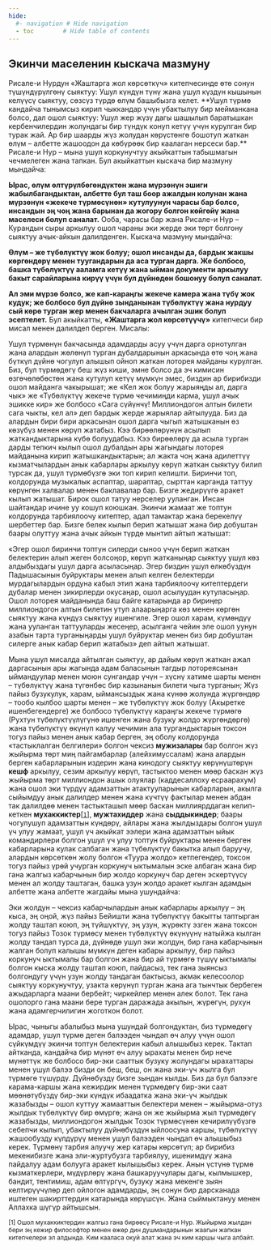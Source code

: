 ```yaml
---
hide:
  #- navigation # Hide navigation
  - toc        # Hide table of contents
---
```


<h2 class="t_center">Экинчи маселенин кыскача мазмуну</h2>
Рисале-и Нурдун «Жаштарга жол көрсөткүч» китепчесинде өтө сонун түшүндүрүлгөнү сыяктуу: Ушул күндүн түнү жана ушул күздүн кышынын келүүсү сыяктуу, сөзсүз түрдө өлүм башыбызга келет. **Ушул түрмө кандайча тынымсыз кирип чыккандар үчүн убактылуу бир мейманкана болсо, дал ошол сыяктуу: Ушул жер жүзү дагы шашылып баратышкан кербенчилердин жолундагы бир түндүк конуп кетүү үчүн курулган бир турак жай. Ар бир шаарды жүз жолудан көрүстөнгө бошотуп жаткан өлүм – албетте жашоодон да көбүрөөк бир каалаган нерсеси бар.** Рисале-и Нур – мына ушул коркунучтуу акыйкаттын табышмагын чечмелеген жана тапкан. Бул акыйкаттын кыскача бир мазмуну мындайча:

**Ырас, өлүм өлтүрүлбөгөндүктөн жана мүрзөнүн эшиги жабылбагандыктан, албетте бул таш боор ажалдын колунан жана мүрзөнүн «жекече түрмөсүнөн» кутулуунун чарасы бар болсо, инсандын эң чоң жана барынан да жогору болгон көйгөйү жана маселеси болуп саналат.** Ооба, чарасы бар жана Рисале-и Нур – Курандын сыры аркылуу ошол чараны эки жерде эки төрт болгону сыяктуу ачык-айкын далилденген. Кыскача мазмуну мындайча:   

**Өлүм – же түбөлүктүү жок болуу; ошол инсанды да, бардык жакшы көргөндөрү менен туугандарын да аса турган дарга. Же болбосо, башка түбөлүктүү ааламга кетүү жана ыйман документи аркылуу бакыт сарайларына кирүү үчүн бул дүйнөдөн бошонуу болуп саналат.**

**Ал эми мүрзө болсо, же кап-караңгы жекече камера жана түбү жок кудук; же болбосо бул дүйнө зынданынан түбөлүктүү жана нурдуу сый көрө турган жер менен бакчаларга ачылган эшик болуп эсептелет.** Бул акыйкатты, **«Жаштарга жол көрсөтүүчү»** китепчеси бир мисал менен далилдеп берген. Мисалы:

Ушул түрмөнүн бакчасында адамдарды асуу үчүн дарга орнотулган жана алардын жөлөнүп турган дубалдарынын аркасында өтө чоң жана бүткүл дүйнө чогулуп алышып ойноп жаткан лоторея майданы курулган. Биз, бул түрмөдөгү беш жүз киши, эмне болсо да эч кимисин өзгөчөлөбөстөн жана кутулуп кетүү мүмкүн эмес, биздин ар бирибизди ошол майданга чакырышат; же «Кел жок болуу жарыяңды ал, дарга чык» же «Түбөлүктүү жекече түрмө чечимиңди карма, ушул ачык эшикке кир» же болбосо «Сага сүйүнчү! Миллиондогон алтын билети сага чыкты, кел ал» деп бардык жерде жарыялар айтылууда. Биз да алардын бири бири аркасынан ошол дарга чыгып жатышканын өз көзүбүз менен көрүп жатабыз. Кээ бирөөлөрүнүн асылып жаткандыктарына күбө болуудабыз. Кээ бирөөлөрү да асыла турган дарды тепкич кылып ошол дубалдын ары жагындагы лоторея майданына кирип жатышкандыктарын; ал жакта чоң жана адилеттүү кызматчылардын анык кабарлары аркылуу көрүп жаткан сыяктуу билип турсак да, ушул түрмөбүзгө эки топ кирип келишти. Биринчи топ, колдорунда музыкалык аспаптар, шараптар, сырттан карганда таттуу көрүнгөн халвалар менен баклавалар бар. Бизге жедирүүгө аракет кылып жатышат. Бирок ошол татуу нерселер ууланган. Инсан шайтандар ичине уу кошуп коюшкан. Экинчи жамаат же топтун колдорунда тарбиялоочу китептер, адал тамактар жана берекелүү шербеттер бар. Бизге белек кылып берип жатышат жана бир добуштан баары олуттуу жана ачык айкын түрдө мынтип айтып жатышат:

«Эгер ошол биринчи топтун силерди сыноо үчүн берип жаткан белектерин алып жеген болсоңор, көрүп жатканыңар сыяктуу ушул көз алдыбыздагы ушул дарга асыласыңар. Эгер биздин ушул өлкөбүздүн Падышасынын буйруктары менен алып келген белектерди мурдагылардын ордуна кабыл этип жана тарбиялоочу китептердеги дубалар менен зикирлерди окусаңар, ошол асылуудан кутуласыңар. Ошол лоторея майданында баш байге катарында ар бириңер миллиондогон алтын билетин утуп алаарыңарга көз менен көргөн сыяктуу жана күндүз сыяктуу ишенгиле. Эгер ошол харам, күмөндүү жана ууланган таттууларды жесеңер, асылганга чейин эле ошол уунун азабын тарта турганыңарды ушул буйруктар менен биз бир добуштан силерге анык кабар берип жатабыз» деп айтып жатышат.

Мына ушул мисалда айтылган сыяктуу, ар дайым көрүп жаткан ажал даргасынын ары жагында адам баласынын тагдыр лотореясынан ыймандуулар менен моюн сунгандар үчүн – хүснү хатиме шарты менен – түбөлүктүү жана түгөнбөс бир казынанын билети чыга турганын; Жүз пайыз бузукулук, харам, ыймансыздык жана күнөө жолунда жүргөндөр – тообо кылбоо шарты менен – же түбөлүктүү жок болуу (Акыретке ишенбегендерге) же болбосо түбөлүктүү караңгы жекече түрмөгө (Рухтун түбөлүктүүлүгүнө ишенген жана бузуку жолдо жүргөндөргө) жана түбөлүктүү өкүнүп калуу чечимин ала тургандыктарын токсон тогуз пайыз менен анык кабар берген, эң оболу колдорунда «тастыклалган белгилери» болгон чексиз **мужизалары** бар болгон жүз жыйырма төрт миң пайгамбарлар (алейхимуссалам) жана алардын берген кабарларынын издерин жана кинодогу сыяктуу көрүнүштөрүн **кешф** аркылуу, сезим аркылуу көрүп, тастыктоо менен мөөр баскан жүз жыйырма төрт миллиондон ашык олуялар (каддесаллоху есраарахум) жана ошол эки түрдүү адамзаттын атактууларынын кабарларын, акылга сыйымдуу анык далилдер менен жана күчтүү фактылар менен абдан так далилдөө менен тастыкташып мөөр баскан миллиярддаган келип-кеткен **мухаккиктер**[[`1`](#quote1)], **мужтахиддер** жана **сыддыкиндер**; баары чогулушуп адамзаттын күндөрү, айлары жана жылдыздары болгон ушул үч улуу жамаат, ушул үч акыйкат ээлери жана адамзаттын ыйык командирлери болгон ушул үч улуу топтун буйруктары менен берген кабарларына кулак салбаган жана түбөлүктүү бакытка алып баруучу, алардын көрсөткөн жолу болгон «Туура жолдо» кетпегендер, токсон тогуз пайыз үрөй учурган коркунуч ыктымалын эске албаган жана бир гана жалгыз кабарчынын бир жолдо коркунуч бар деген эскертүүсү менен ал жолду таштаган, башка узун жолдо аракет кылган адамдын албетте жана албетте жагдайы мына ушундайча:

Эки жолдун – чексиз кабарчылардын анык кабарлары аркылуу – эң кыса, эң оңой, жүз пайыз Бейишти жана түбөлүктүү бакытты таптырган жолду таштап коюп, эң түйшүктүү, эң узун, жүрөктү эзген жана токсон тогуз пайыз Тозок түрмөсү менен түбөлүктүү өкүнүүнү натыйжа кылган жолду тандап турса да, дүйнөдө ушул эки жолдун, бир гана кабарчынын жалган болуп калышы мүмкүн деген кабары аркылуу, бир пайыз коркунуч ыктымалы бар болгон жана бир ай түрмөгө түшүү ыктымалы болгон кыска жолду таштап коюп, пайдасыз, тек гана зыянсыз болгондугу үчүн узун жолду тандаган бактысыз, акмак келесоолор сыяктуу коркунучтуу, узакта көрүнүп турган жана ага тынчтык бербеген ажыдарларга маани бербейт; чиркейлер менен алек болот. Тек гана ошолорго гана маани бере турган даражада акылын, жүрөгүн, рухун жана адамгерчилигин жоготкон болот.

Ырас, чыныгы абалыбыз мына ушундай болгондуктан, биз түрмөдөгү адамдар, ушул түрмө деген балээден чындап өч алуу үчүн ошол сүйкүмдүү экинчи топтун белектерин кабыл алышыбыз керек. Тактап айтканда, кандайча бир мүнөт өч алуу ырахаты менен бир нече мүнөттүк же болбосо бир-эки сааттык бузуку жолундагы ырахаттары менен ушул балээ бизди он беш, беш, он жана эки-үч жылга бул түрмөгө түшүрдү. Дүйнөбүздү бизге зындан кылды. Биз да бул балээге карама-каршы жана кежирдик менен түрмөдөгү бир-эки саат мөөнөтүбүздү бир-эки күндүк ибаадатка жана эки-үч жылдык жазабызды – ошол куттуу жамааттын белектери менен – жыйырма-отуз жылдык түбөлүктүү бир өмүргө; жана он же жыйырма жыл түрмөдөгү жазабызды, миллиондогон жылдык Тозок түрмөсүнөн кечирилүүбүзгө себепчи кылып, убактылуу дүйнөбүздүн ыйлоосуна каршы, түбөлүктүү жашообузду күлдүрүү менен ушул балээден чындап өч алышыбыз керек. Түрмөнү тарбия алуучу жер катары көрсөтүп; ар бирибиз мекенибизге жана эли-журтубузга тарбиялуу, ишенимдүү жана пайдалуу адам болууга аракет кылышыбыз керек. Анын үстүнө түрмө кызматкерлери, мүдүрлөрү жана башкаруучулары дагы, кылмышкер, бандит, тентимиш, адам өлтүргүч, бузуку жана мекенге зыян келтирүүчүлөр деп ойлогон адамдарды, эң сонун бир дарсканада иштеген шакирттердин катарында көрүшсүн. Жана сыймыктануу менен Аллахка шүгүр айтышсын.

<p id="quote1" style="font-size:12px;">[1] Ошол мухаккиктердин жалгыз гана бирөөсү Рисале-и Нур. Жыйырма жылдан бери эң кежир философтор менен өжөр дин душмандарынын жаагын жапкан китепчелери эл алдында. Ким кааласа окуй алат жана эч ким каршы чыга албайт.</p>